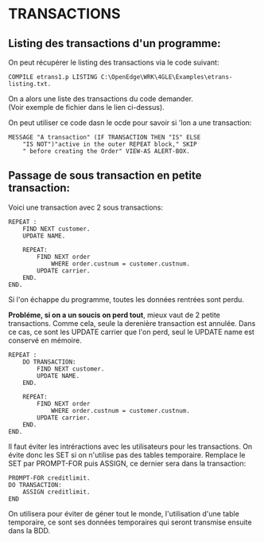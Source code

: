 # TRANSACTIONS #

## Listing des transactions d'un programme:
On peut récupérer le listing des transactions via le code suivant:
```
COMPILE etrans1.p LISTING C:\OpenEdge\WRK\4GLE\Examples\etrans-listing.txt.
``` 
On a alors une liste des transactions du code demander.  
(Voir exemple de fichier dans le lien ci-dessus).  

On peut utiliser ce code dasn le ocde pour savoir si 'lon a une transaction:
``` 
MESSAGE "A transaction" (IF TRANSACTION THEN "IS" ELSE
    "IS NOT")"active in the outer REPEAT block," SKIP
    " before creating the Order" VIEW-AS ALERT-BOX.
``` 

## Passage de sous transaction en petite transaction:
Voici une transaction avec 2 sous transactions:
``` 
REPEAT :
    FIND NEXT customer.
    UPDATE NAME.
   
    REPEAT:
        FIND NEXT order 
            WHERE order.custnum = customer.custnum.
        UPDATE carrier.
    END.
END.
``` 
Si l'on échappe du programme, toutes les données rentrées sont perdu.

**Probléme, si on a un soucis on perd tout**, mieux vaut de 2 petite transactions. Comme cela, seule la derenière transaction est annulée. Dans ce cas, ce sont les UPDATE carrier que l'on perd, seul le UPDATE name est conservé en mémoire. 
``` 
REPEAT :
    DO TRANSACTION:
        FIND NEXT customer.
        UPDATE NAME.
    END.
   
    REPEAT:
        FIND NEXT order 
            WHERE order.custnum = customer.custnum.
        UPDATE carrier.
    END.
END.
``` 
Il faut éviter les intréractions avec les utilisateurs pour les transactions. On évite donc les SET si  on n'utilise pas des tables temporaire.
Remplace le SET par PROMPT-FOR puis ASSIGN, ce dernier sera dans la transaction:
```
PROMPT-FOR creditlimit.
DO TRANSACTION:
    ASSIGN creditlimit.
END
```
On utilisera pour éviter de géner tout le monde, l'utilisation d'une table temporaire, ce sont ses données temporaires qui seront transmise ensuite dans la BDD.